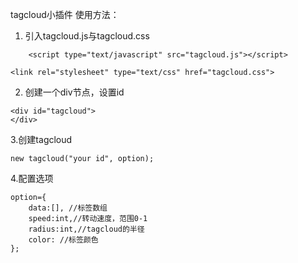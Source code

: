 tagcloud小插件
使用方法：

 1. 引入tagcloud.js与tagcloud.css
 

``` stylus
    <script type="text/javascript" src="tagcloud.js"></script>
```
``` stylus
<link rel="stylesheet" type="text/css" href="tagcloud.css">
```
 2. 创建一个div节点，设置id
 

``` stylus
<div id="tagcloud">
</div>
```
3.创建tagcloud
``` stylus
new tagcloud("your id", option);
```
4.配置选项

``` stylus
option={
	data:[], //标签数组
	speed:int,//转动速度，范围0-1
	radius:int,//tagcloud的半径
    color: //标签颜色
};
```



